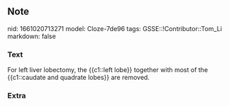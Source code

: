 ## Note
nid: 1661020713271
model: Cloze-7de96
tags: GSSE::!Contributor::Tom_Li
markdown: false

### Text
<div>
  For left liver lobectomy, the {{c1::left lobe}} together with
  most of the {{c1::caudate and quadrate lobes}} are removed.
</div>

### Extra

